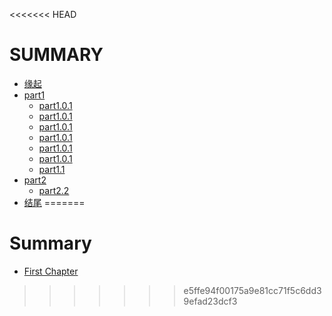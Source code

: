 <<<<<<< HEAD
# SUMMARY
* [缘起](/source/begin.md)
* [part1](./source/part1/introduction)
  * [part1.0.1](./source/part1/week1/Hello_World.md)
  * [part1.0.1](./source/part1/week1/Markdown.md)
  * [part1.0.1](./source/part1/week1/开光大典心得.md)
  * [part1.0.1](./source/part1/week1/GitHub.md)
  * [part1.0.1](./source/part1/week1/mailing_list.md)
  * [part1.0.1](./source/part1/week1/Hello_World.md)
  * [part1.1](./source/part1/1.md)
* [part2](./source/part2/introduction)
  * [part2.2](./source/part2/1.md)
* [结尾](./source/end.md)
=======
# Summary
* [First Chapter](chapter1.md)
>>>>>>> e5ffe94f00175a9e81cc71f5c6dd39efad23dcf3
